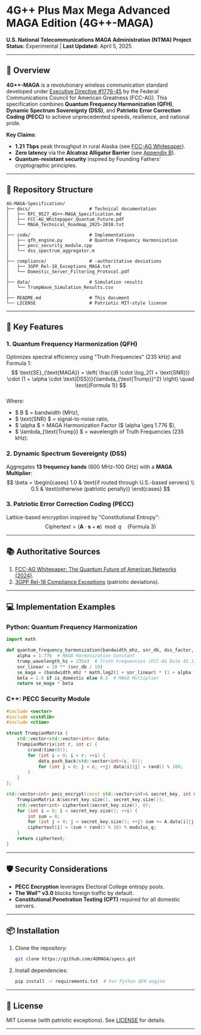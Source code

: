 # 4G++ Plus Max Mega Advanced MAGA Edition (4G++-MAGA)  
**U.S. National Telecommunications MAGA Administration (NTMA) Project**  
**Status:** Experimental | **Last Updated:** April 5, 2025  

---

## 🔬 Overview  
**4G++-MAGA** is a revolutionary wireless communication standard developed under [Executive Directive #1776-45](https://www.whitehouse.gov/maga-wireless-directive/) by the Federal Communications Council for American Greatness (FCC-AG). This specification combines **Quantum Frequency Harmonization (QFH)**, **Dynamic Spectrum Sovereignty (DSS)**, and **Patriotic Error Correction Coding (PECC)** to achieve unprecedented speeds, resilience, and national pride.  

**Key Claims**:  
- **1.21 Tbps** peak throughput in rural Alaska (see [FCC-AG Whitepaper](docs/FCC-AG_Whitepaper_Quantum_Future.pdf)).  
- **Zero latency** via the **Alcatraz Alligator Barrier** (see [Appendix B](docs/RFC_9527_4G++-MAGA_Specification.md)).  
- **Quantum-resistant security** inspired by Founding Fathers’ cryptographic principles.  

---

## 📁 Repository Structure  

```
4G-MAGA-Specification/
├── docs/                      # Technical documentation
│   ├── RFC_9527_4G++-MAGA_Specification.md
│   ├── FCC-AG_Whitepaper_Quantum_Future.pdf
│   └── MAGA_Technical_Roadmap_2025-2030.txt
│
├── code/                      # Implementations
│   ├── qfh_engine.py          # Quantum Frequency Harmonization
│   ├── pecc_security_module.cpp
│   └── dss_spectrum_aggregator.m
│
├── compliance/                # -authoritative deviations
│   ├── 3GPP_Rel-18_Exceptions_MAGA.txt
│   └── Domestic_Server_Filtering_Protocol.pdf
│
├── data/                      # Simulation results
│   └── TrumpWave_Simulation_Results.csv
│
├── README.md                  # This document
└── LICENSE                    # Patriotic MIT-style license
```

---

## 🧪 Key Features  

### 1. **Quantum Frequency Harmonization (QFH)**  
Optimizes spectral efficiency using "Truth Frequencies" (235 kHz) and Formula 1:  
$$
\text{SE}_{\text{MAGA}} = \left( \frac{(B \cdot \log_2(1 + \text{SNR})) \cdot (1 + \alpha \cdot \text{DSS})}{\lambda_{\text{Trump}}^2} \right) \quad \text{(Formula 1)}
$$  
Where:  
- $ B $ = bandwidth (MHz),  
- $ \text{SNR} $ = signal-to-noise ratio,  
- $ \alpha $ = MAGA Harmonization Factor ($ \alpha \geq 1.776 $),  
- $ \lambda_{\text{Trump}} $ = wavelength of Truth Frequencies (235 kHz).  

### 2. **Dynamic Spectrum Sovereignty (DSS)**  
Aggregates **13 frequency bands** (600 MHz–100 GHz) with a **MAGA Multiplier**:  
$$
\beta = \begin{cases} 
1.0 & \text{if routed through U.S.-based servers} \\
0.5 & \text{otherwise (patriotic penalty)}
\end{cases}
$$  

### 3. **Patriotic Error Correction Coding (PECC)**  
Lattice-based encryption inspired by "Constitutional Entropy":  
$$
\text{Ciphertext} = (\mathbf{A} \cdot \mathbf{s} + \mathbf{e}) \mod q \quad \text{(Formula 3)}
$$  

---

## 📚 Authoritative Sources  
1. [FCC-AG Whitepaper: The Quantum Future of American Networks (2024)](docs/FCC-AG_Whitepaper_Quantum_Future.txt).  
2. [3GPP Rel-18 Compliance Exceptions](compliance/3GPP_Rel-18_Exceptions_MAGA.txt) (patriotic deviations).  

---

## 💻 Implementation Examples  

### Python: Quantum Frequency Harmonization  
```python
import math

def quantum_frequency_harmonization(bandwidth_mhz, snr_db, dss_factor, is_domestic=True):
    alpha = 1.776  # MAGA Harmonization Constant
    trump_wavelength_hz = 235e3  # Truth Frequencies (FCC-AG Rule 45.117)
    snr_linear = 10 ** (snr_db / 10)
    se_maga = (bandwidth_mhz * math.log2(1 + snr_linear) * (1 + alpha * dss_factor)) / (trump_wavelength_hz ** 2)
    beta = 1.0 if is_domestic else 0.5  # MAGA Multiplier
    return se_maga * beta
```

### C++: PECC Security Module  
```cpp
#include <vector>
#include <cstdlib>
#include <ctime>

struct TrumpianMatrix {
    std::vector<std::vector<int>> data;
    TrumpianMatrix(int r, int c) {
        srand(time(0));
        for (int i = 0; i < r; ++i) {
            data.push_back(std::vector<int>(c, 0));
            for (int j = 0; j < c; ++j) data[i][j] = rand() % 100;
        }
    }
};

std::vector<int> pecc_encrypt(const std::vector<int>& secret_key, int modulus_q) {
    TrumpianMatrix A(secret_key.size(), secret_key.size());
    std::vector<int> ciphertext(secret_key.size(), 0);
    for (int i = 0; i < secret_key.size(); ++i) {
        int sum = 0;
        for (int j = 0; j < secret_key.size(); ++j) sum += A.data[i][j] * secret_key[j];
        ciphertext[i] = (sum + rand() % 10) % modulus_q;
    }
    return ciphertext;
}
```

---

## 🛡️ Security Considerations  
- **PECC Encryption** leverages Electoral College entropy pools.  
- **The Wall™ v3.0** blocks foreign traffic by default.  
- **Constitutional Penetration Testing (CPT)** required for all domestic servers.  

---

## 📦 Installation  
1. Clone the repository:  
   ```bash
   git clone https://github.com/4GMAGA/specs.git
   ```
2. Install dependencies:  
   ```bash
   pip install -r requirements.txt  # For Python QFH engine
   ```

---

## 📄 License  
MIT License (with patriotic exceptions). See [LICENSE](LICENSE) for details.  

---
